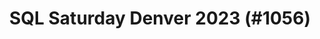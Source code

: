 ---
layout: event
title: "SQL Saturday Denver 2023 (#1056)"
subtitle: ""
tags: ["Denver", "Colorado", "USA", "physical", "2023", "North America"]
thumb: /assets/img/logos/Just_icon_Color_small.png
comments: false
data: SQLSat1056
---